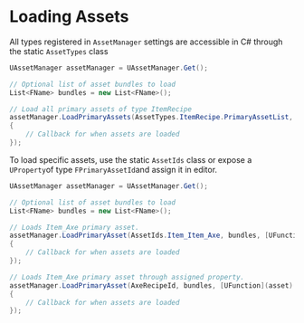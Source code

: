 # Loading Assets

All types registered in `AssetManager` settings are accessible in C# through the static `AssetTypes` class

```csharp
UAssetManager assetManager = UAssetManager.Get();

// Optional list of asset bundles to load
List<FName> bundles = new List<FName>();

// Load all primary assets of type ItemRecipe
assetManager.LoadPrimaryAssets(AssetTypes.ItemRecipe.PrimaryAssetList, bundles, (loadedAssets) =>
{
    // Callback for when assets are loaded
});
```

To load specific assets, use the static `AssetIds` class or expose a `UProperty`of type `FPrimaryAssetId`and assign it in editor.

```csharp
UAssetManager assetManager = UAssetManager.Get();

// Optional list of asset bundles to load
List<FName> bundles = new List<FName>();

// Loads Item_Axe primary asset.
assetManager.LoadPrimaryAsset(AssetIds.Item_Item_Axe, bundles, [UFunction](asset) =>
{
    // Callback for when assets are loaded
});

// Loads Item_Axe primary asset through assigned property.
assetManager.LoadPrimaryAsset(AxeRecipeId, bundles, [UFunction](asset) =>
{
    // Callback for when assets are loaded
});
```
